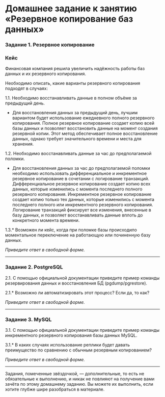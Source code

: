 # Домашнее задание к занятию «Резервное копирование баз данных»


### Задание 1. Резервное копирование

### Кейс
Финансовая компания решила увеличить надёжность работы баз данных и их резервного копирования. 

Необходимо описать, какие варианты резервного копирования подходят в случаях: 

1.1. Необходимо восстанавливать данные в полном объёме за предыдущий день.

- Для восстановления данных за предыдущий день, лучшим вариантом будет использование ежедневного полного резервного копирования.
  Полное резервное копирование создает копию всей базы данных и позволяет восстановить данные на момент создания резервной копии.
  Этот метод обеспечивает полное восстановление данных, однако требует значительного времени и места для хранения.

1.2. Необходимо восстанавливать данные за час до предполагаемой поломки.

- Для восстановления данных за час до предполагаемой поломки необходимо использовать дифференциальное и инкрементное резервное копирование
  в сочетании с логирование транзакций.
  Дифференциальное резервное копирование создает копию всех данных, которые изменились с момента последнего полного резервного копирования.
  Инкрементное резервное копирование создает копию только тех данных, которые изменились с момента последнего полного или инкрементного резервного копирования.
  Логирование транзакций фиксирует все изменения, внесенные в базу данных, и позволяет восстанавливать данные вплоть до конкретного момента времени.

1.3.* Возможен ли кейс, когда при поломке базы происходило моментальное переключение на работающую или починенную базу данных.

*Приведите ответ в свободной форме.*

---

### Задание 2. PostgreSQL

2.1. С помощью официальной документации приведите пример команды резервирования данных и восстановления БД (pgdump/pgrestore).

2.1.* Возможно ли автоматизировать этот процесс? Если да, то как?

*Приведите ответ в свободной форме.*

---

### Задание 3. MySQL

3.1. С помощью официальной документации приведите пример команды инкрементного резервного копирования базы данных MySQL. 

3.1.* В каких случаях использование реплики будет давать преимущество по сравнению с обычным резервным копированием?

*Приведите ответ в свободной форме.*

---

Задания, помеченные звёздочкой, — дополнительные, то есть не обязательные к выполнению, и никак не повлияют на получение вами зачёта по этому домашнему заданию. Вы можете их выполнить, если хотите глубже шире разобраться в материале.
